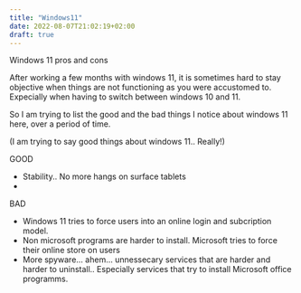 ```yaml
---
title: "Windows11"
date: 2022-08-07T21:02:19+02:00
draft: true
---
```


Windows 11 pros and cons

After working a few months with windows 11, it is sometimes hard to stay objective when things are not functioning as you were accustomed to. Expecially when having to switch between windows 10 and 11.

So I am trying to list the good and the bad things I notice about windows 11 here, over a period of time.

(I am trying to say good things about windows 11.. Really!)

GOOD
* Stability.. No more hangs on surface tablets
*


BAD
* Windows 11 tries to force users into an online login and subcription model.
* Non microsoft programs are harder to install. Microsoft tries to force their online store on users
* More spyware... ahem... unnessecary services that are harder and harder to uninstall.. Especially services that try to install Microsoft office programms.  

 


